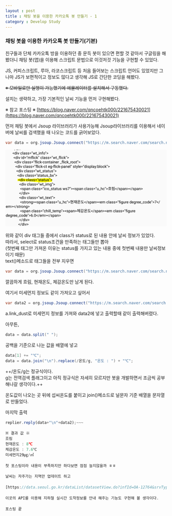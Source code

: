 ```yaml
---
layout : post
title : 채팅 봇을 이용한 카카오톡 봇 만들기 - 1
category : Develop Study
---
```

### 채팅 봇을 이용한 카카오톡 봇 만들기(기본)
친구들과 단체 카카오톡 방을 이용하던 중 문득 봇이 있으면 편할 것 같아서 구글링을 해봤더니 채팅 봇(앱)을 이용해 스크립트 문법으로 이것저것 기능을 구현할 수 있었다.

JS, 커피스크립트, 루아, 라코스크립트 등 처음 들어보는 스크립트 언어도 있었지만 그나마 JS가 보편적이고 정보도 많다고 생각해 JS로 간단한 코딩을 해봤다.

~~※ 모바일로만 실행이 가능했기에 에뮬레이터를 설치해서 구동했다.~~

설치는 생략하고, 가장 기본적인 날씨 기능을 먼저 구현해봤다.

※ 참고 포스팅 ※
[https://blog.naver.com/qncoehtk000/221675430021](https://blog.naver.com/qncoehtk000/221675430021)

먼저 채팅 봇에서 Jsoup 라이브러리가 사용가능해 Jsoup라이브러리를 이용해서 네이버에 날씨를 검색했을 때 나오는 코드를 긁어보았다.  
``` Java
var data = org.jsoup.Jsoup.connect("https://m.search.naver.com/search.naver?query=파주%20날씨").get()
```

![](https://github.com/Im-Gyo/Im-Gyo.github.io/blob/master/_screenshots/img1.PNG?raw=true)

위와 같이 div 태그들 중에서 class가 status로 된 내용 안에 날씨 정보가 있었다.  
따라서, select로 status조건을 만족하는 태그들만 뽑아  
(첫번째 태그만 가져온 이유는 status를 가지고 있는 내용 중에 첫번째 내용만 날씨정보이기 때문)  
text()메소드로 태그들을 전부 지우면  
```Java
var data = org.jsoup.Jsoup.connect("https://m.search.naver.com/search.naver?query=파주%20날씨").get().select("div.status").get(0).text();
```  
깔끔하게 흐림, 현재온도, 체감온도만 남게 된다.  

여기서 미세먼지 정보도 같이 가져오고 싶어서  
```Java
var data2 = org.jsoup.Jsoup.connect("https://m.search.naver.com/search.naver?query=파주%20날씨").get().select("a.link_dust").get(0).text();
```  
a.link_dust로 미세먼지 정보를 가져와 data2에 넣고 출력할때 같이 출력해버렸다.  

아무튼, 
```Java
data = data.split(" ");
```  

공백을 기준으로 나눈 값을 배열에 넣고  
```Java
data[1] += "℃";
data = data.join("\n").replace(/온도/g, "온도 : ") + "℃";
```  

++/온도/g는 정규식이다.  
g는 전역검색 플래그이고 아직 정규식은 자세히 모르지만 봇을 개발하면서 조금씩 공부해나갈 생각이다.++  

온도값이 나오는 곳 뒤에 섭씨온도를 붙이고 join()메소드로 널문자 기준 배열을 문자열로 만들었다.

마지막 출력 
~~~JavaScript
replier.reply(data+"\n"+data2);~~~

※ 결과 값 ※  
흐림
현재온도 : 8℃
체감온도 : 7.6℃
미세먼지29㎍/㎥  

첫 포스팅이라 내용이 부족하지만 하다보면 점점 늘지않을까 ㅎㅎ  

날씨는 자주가는 지역만 업데이트 하고  

[https://data.seoul.go.kr/dataList/datasetView.do?infId=OA-12764&srvType=A&serviceKind=1¤tPageNo=1](https://data.seoul.go.kr/dataList/datasetView.do?infId=OA-12764&srvType=A&serviceKind=1¤tPageNo=1)  

이곳의 API를 이용해 지하철 실시간 도착정보를 안내 해주는 기능도 구현해 볼 생각이다.  

포스팅 끝